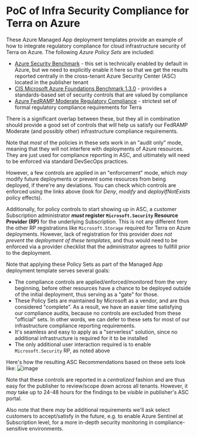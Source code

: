 # PoC of Infra Security Compliance for Terra on Azure 

These Azure Managed App deployment templates provide an example of how to integrate regulatory compliance for cloud infrastructure security of Terra on Azure.
The following _Azure Policy Sets_ are included:
- [Azure Security Benchmark](https://docs.microsoft.com/en-us/azure/governance/policy/samples/azure-security-benchmark) - this set is technically enabled by default in Azure, but we need to explicitly enable it here so that we get the results reported centrally in the cross-tenant Azure Security Center (ASC) located in the publisher tenant
- [CIS Microsoft Azure Foundations Benchmark 1.3.0](https://docs.microsoft.com/en-us/azure/governance/policy/samples/cis-azure-1-3-0) - provides a standards-based set of security controls that are valued by compliance
- [Azure FedRAMP Moderate Regulatory Compliance](https://docs.microsoft.com/en-us/azure/governance/policy/samples/fedramp-moderate) - strictest set of formal regulatory compliance requirements for Terra

There is a significant overlap between these, but they all in combination should provide a good set of controls that will help us satisfy our FedRAMP Moderate (and possibly other) infrastructure compliance requirements.

Note that _most_ of the policies in these sets work in an "audit only" mode, meaning that they will not interfere with deployments of Azure resources. They are just used for compliance reporting in ASC, and ultimately will need to be enforced via standard DevSecOps practices.

However, a few controls are applied in an "enforcement" mode, which _may_ modify future deployments or prevent some resources from being deployed, if there're any deviations. You can check which controls are enforced using the links above (look for _Deny_, _modify_ and _deployIfNotExists_ policy effects).

Additionally, for policy controls to start showing up in ASC, a customer Subscription administrator **_must_ register `Microsoft.Security` Resource Provider (RP)** for the underlying Subscription. This is not any different from the other RP registrations like `Microsoft.Storage` required for Terra on Azure deployments. However, lack of registration for this provider _does not prevent the deployment of these templates_, and thus would need to be enforced via a provider checklist that the administrator agrees to fullfill prior to the deployment.

Note that applying these Policy Sets as part of the Managed App deployment template serves several goals:
- The compliance controls are applied/enforced/monitored from the very beginning, before other resources have a chance to be deployed outside of the initial deployment, thus serving as a "gate" for those.
- These Policy Sets are maintained by Microsoft as a vendor, and are thus considered "complete". As a result, we have an easier time satisfying our compliance audits, because no controls are excluded from these "official" sets. In other words, we can defer to these sets for most of our infrastructure compliance reporting requirements.
- It's seamless and easy to apply as a "serverless" solution, since no additional infrastructure is required for it to be installed
- The only additional user interaction required is to enable `Microsoft.Security` RP, as noted above

Here's how the resulting ASC Recommendations based on these sets look like:
![image](https://user-images.githubusercontent.com/137337/137196157-4391bbe1-0f04-4e51-ab50-25230c702609.png)

Note that these controls are reported in a _centralized_ fashion and are thus easy for the publisher to review/scope down across all tenants. However, it _may_ take up to 24-48 hours for the findings to be _visible_ in publisher's ASC portal.

Also note that there _may_ be additional requirements we'll ask select customers to accept/satisfy in the future, e.g. to enable Azure Sentinel at Subscription level, for a more in-depth security monitoring in compliance-sensitive environments.
